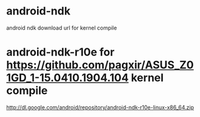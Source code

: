 # android-ndk
android ndk download url for kernel compile

# android-ndk-r10e for https://github.com/pagxir/ASUS_Z01GD_1-15.0410.1904.104 kernel compile

http://dl.google.com/android/repository/android-ndk-r10e-linux-x86_64.zip
